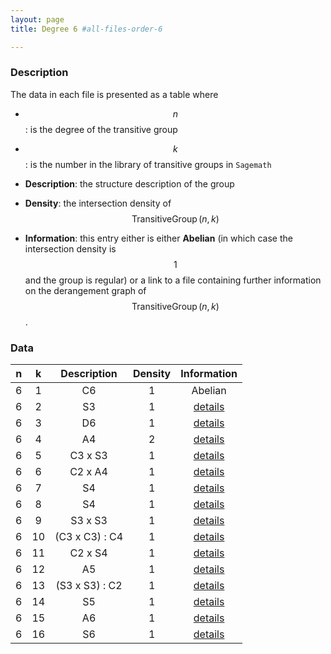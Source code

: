 ```yaml
---
layout: page
title: Degree 6 #all-files-order-6

---
```


### Description


 The data in each file is presented as a table where 
* $$n $$: is the degree of the transitive group

* $$ k $$: is the number in the library of transitive groups in ``Sagemath``

* **Description**: the structure description of the group

* **Density**: the intersection density of $$\operatorname{TransitiveGroup}(n,k) $$

* **Information**: this entry either is either **Abelian** (in which case the intersection density is $$ 1 $$ and the group is regular) or a link to a file containing further information on the derangement graph of $$ \operatorname{TransitiveGroup}(n,k) $$.

### Data



|n|k|Description|Density|Information|
 |:---:|:---:|:-----:|:-------:|:----------:|
|6|1|C6|1|Abelian|
|6|2|S3|1|[details](TransitiveGroup(6,2).txt)|
|6|3|D6|1|[details](TransitiveGroup(6,3).txt)|
|6|4|A4|2|[details](TransitiveGroup(6,4).txt)|
|6|5|C3 x S3|1|[details](TransitiveGroup(6,5).txt)|
|6|6|C2 x A4|1|[details](TransitiveGroup(6,6).txt)|
|6|7|S4|1|[details](TransitiveGroup(6,7).txt)|
|6|8|S4|1|[details](TransitiveGroup(6,8).txt)|
|6|9|S3 x S3|1|[details](TransitiveGroup(6,9).txt)|
|6|10|(C3 x C3) : C4|1|[details](TransitiveGroup(6,10).txt)|
|6|11|C2 x S4|1|[details](TransitiveGroup(6,11).txt)|
|6|12|A5|1|[details](TransitiveGroup(6,12).txt)|
|6|13|(S3 x S3) : C2|1|[details](TransitiveGroup(6,13).txt)|
|6|14|S5|1|[details](TransitiveGroup(6,14).txt)|
|6|15|A6|1|[details](TransitiveGroup(6,15).txt)|
|6|16|S6|1|[details](TransitiveGroup(6,16).txt)|

